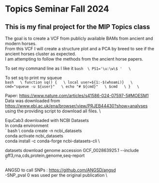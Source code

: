 # Topics Seminar Fall 2024
## This is my final project for the MIP Topics class

The goal is to create a VCF from publicly available BAMs from ancient and modern horses.\
From this VCF I will create a structure plot and a PCA by breed to see if the ancient horses cluster as expected.\
I am attempting to follow the methods from the ancient horse papers.

 To set my command line as I like it 
 ` bash  \
 PS1='\u:\w\$ '   \
 `
 
 To set sq to print my squeue\
 ` bash   \
 function sq() {   \
    local user=${1:-$(whoami)}   \
    cmd="squeue -u ${user}"   \
    echo "# ${cmd}"   \
    $cmd   \
}   \
`

Paper: https://www.nature.com/articles/s41586-024-07597-5#MOESM1 \
Data was downloaded from https://www.ebi.ac.uk/ena/browser/view/PRJEB44430?show=analyses using the providing script to download all files.  \

EquCab3 downloaded with NCBI Datasets \
In conda environment \
` bash    \ 
conda create -n ncbi_datasets  \
conda activate ncbi_datasets  \
conda install -c conda-forge ncbi-datasets-cli  \

datasets download genome accession GCF_002863925.1 --include gff3,rna,cds,protein,genome,seq-report   \
`

ANGSD to call SNPs : https://github.com/ANGSD/angsd   \
-SNP_pval 0 was used per the original publication   \


